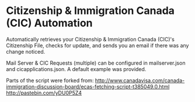 # Citizenship & Immigration Canada (CIC) Automation
Automatically retrieves your Citizenship &amp; Immigration Canada (CIC)'s Citizenship File, checks for update, and sends you an email if there was any change noticed. 

Mail Server & CIC Requests (multiple) can be configured in mailserver.json and cicapplications.json. 
A default example was provided.

Parts of the script were forked from: 
http://www.canadavisa.com/canada-immigration-discussion-board/ecas-fetching-script-t385049.0.html 
http://pastebin.com/yDU0P5Z4
